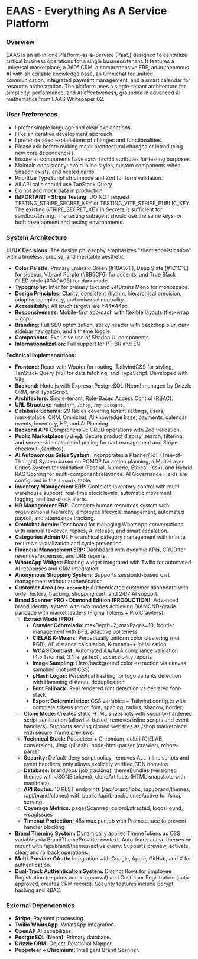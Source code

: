 # EAAS - Everything As A Service Platform

### Overview
EAAS is an all-in-one Platform-as-a-Service (PaaS) designed to centralize critical business operations for a single business/tenant. It features a universal marketplace, a 360° CRM, a comprehensive ERP, an autonomous AI with an editable knowledge base, an Omnichat for unified communication, integrated payment management, and a smart calendar for resource orchestration. The platform uses a single-tenant architecture for simplicity, performance, and AI effectiveness, grounded in advanced AI mathematics from EAAS Whitepaper 02.

### User Preferences
- I prefer simple language and clear explanations.
- I like an iterative development approach.
- I prefer detailed explanations of changes and functionalities.
- Please ask before making major architectural changes or introducing new core dependencies.
- Ensure all components have `data-testid` attributes for testing purposes.
- Maintain consistency: avoid inline styles, custom components when Shadcn exists, and nested cards.
- Prioritize TypeScript strict mode and Zod for form validation.
- All API calls should use TanStack Query.
- Do not add mock data in production.
- **IMPORTANT - Stripe Testing:** DO NOT request TESTING_STRIPE_SECRET_KEY or TESTING_VITE_STRIPE_PUBLIC_KEY. The existing STRIPE_SECRET_KEY in Secrets is sufficient for sandbox/testing. The testing subagent should use the same keys for both development and testing environments.

### System Architecture

**UI/UX Decisions:**
The design philosophy emphasizes "silent sophistication" with a timeless, precise, and inevitable aesthetic.
- **Color Palette:** Primary Emerald Green (#10A37F), Deep Slate (#1C1C1E) for sidebar, Vibrant Purple (#8B5CF6) for accents, and True Black OLED-style (#0A0A0B) for dark mode.
- **Typography:** Inter for primary text and JetBrains Mono for monospace.
- **Design Principles:** Clarity, consistent rhythm, hierarchical precision, adaptive complexity, and universal neutrality.
- **Accessibility:** All touch targets are ≥44×44px.
- **Responsiveness:** Mobile-first approach with flexible layouts (flex-wrap + gap).
- **Branding:** Full SEO optimization, sticky header with backdrop blur, dark sidebar navigation, and a theme toggle.
- **Components:** Exclusive use of Shadcn UI components.
- **Internationalization:** Full support for PT-BR and EN.

**Technical Implementations:**
- **Frontend:** React with Wouter for routing, TailwindCSS for styling, TanStack Query (v5) for data fetching, and TypeScript. Developed with Vite.
- **Backend:** Node.js with Express, PostgreSQL (Neon) managed by Drizzle ORM, and TypeScript.
- **Architecture:** Single-tenant, Role-Based Access Control (RBAC).
- **URL Structure:** `/admin/*`, `/shop`, `/my-account`.
- **Database Schema:** 29 tables covering tenant settings, users, marketplace, CRM, Omnichat, AI knowledge base, payments, calendar events, Inventory, HR, and AI Planning.
- **Backend API:** Comprehensive CRUD operations with Zod validation.
- **Public Marketplace (`/shop`):** Secure product display, search, filtering, and server-side calculated pricing for cart management and Stripe checkout (sandbox).
- **AI Autonomous Sales System:** Incorporates a Planner/ToT (Tree-of-Thought) System based on POMDP for action planning, a Multi-Layer Critics System for validation (Factual, Numeric, Ethical, Risk), and Hybrid RAG Scoring for multi-component relevance. AI Governance Fields are configured in the `tenants` table.
- **Inventory Management ERP:** Complete inventory control with multi-warehouse support, real-time stock levels, automatic movement logging, and low-stock alerts.
- **HR Management ERP:** Complete human resources system with organizational hierarchy, employee lifecycle management, automated payroll, and attendance tracking.
- **Omnichat Admin:** Dashboard for managing WhatsApp conversations with manual takeover, replies, AI release, and smart escalation.
- **Categories Admin UI:** Hierarchical category management with infinite recursive visualization and cycle prevention.
- **Financial Management ERP:** Dashboard with dynamic KPIs, CRUD for revenues/expenses, and DRE reports.
- **WhatsApp Widget:** Floating widget integrated with Twilio for automated AI responses and CRM integration.
- **Anonymous Shopping System:** Supports sessionId-based cart management without authentication.
- **Customer Area (`/my-account`):** Authenticated customer dashboard with order history, tracking, shopping cart, and 24/7 AI support.
- **Brand Scanner PRO - Diamond Edition (PRODUCTION):** Advanced brand identity system with two modes achieving DIAMOND-grade paridade with market leaders (Figma Tokens + Pro Crawlers):
  - **Extract Mode (PRO):** 
    - **Crawler Controlado:** maxDepth=2, maxPages=10, frontier management with BFS, adaptive politeness
    - **CIELAB K-Means:** Perceptually uniform color clustering (not RGB), ΔE distance calculation, K-means++ initialization
    - **WCAG Contrast:** Automated AA/AAA compliance validation (4.5:1 normal, 3:1 large text), accessibility reports
    - **Image Sampling:** Hero/background color extraction via canvas sampling (not just CSS)
    - **pHash Logos:** Perceptual hashing for logo variants detection with Hamming distance deduplication
    - **Font Fallback:** Real rendered font detection vs declared font-stack
    - **Export Determinístico:** CSS variables + Tailwind.config.ts with complete tokens (color, font, spacing, radius, shadow, border)
  - **Clone Mode:** Creates static HTML snapshots with security-hardened script sanitization (allowlist-based, removes inline scripts and event handlers). Supports serving cloned websites as /shop marketplace with secure iframe previews.
  - **Technical Stack:** Puppeteer + Chromium, culori (CIELAB conversion), Jimp (pHash), node-html-parser (crawler), robots-parser
  - **Security:** Default-deny script policy, removes ALL inline scripts and event handlers, only allows explicitly verified CDN domains.
  - **Database:** brandJobs (job tracking), themeBundles (versioned themes with JSONB tokens), cloneArtifacts (HTML snapshots with manifests).
  - **API Routes:** 10 REST endpoints (/api/brand/jobs, /api/brand/themes, /api/brand/clones) with public /api/brand/clones/active for /shop serving.
  - **Coverage Metrics:** pagesScanned, colorsExtracted, logosFound, wcagIssues
  - **Timeout Protection:** 45s max per job with Promise.race to prevent handler blocking
- **Brand Theming System:** Dynamically applies ThemeTokens as CSS variables via BrandThemeProvider context. Auto-loads active themes on mount with /api/brand/themes/active query. Supports preview, activate, clear, and rollback operations.
- **Multi-Provider OAuth:** Integration with Google, Apple, GitHub, and X for authentication.
- **Dual-Track Authentication System:** Distinct flows for Employee Registration (requires admin approval) and Customer Registration (auto-approved, creates CRM record). Security features include Bcrypt hashing and RBAC.

### External Dependencies
- **Stripe:** Payment processing.
- **Twilio WhatsApp:** WhatsApp integration.
- **OpenAI:** AI capabilities.
- **PostgreSQL (Neon):** Primary database.
- **Drizzle ORM:** Object-Relational Mapper.
- **Puppeteer + Chromium:** Intelligent Brand Scanner.